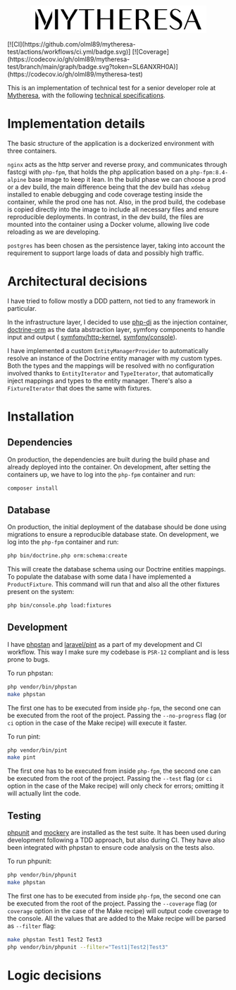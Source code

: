 <p align="center"><a href="https://www.mytheresa.com/" target="_blank"><img src="https://github.com/olml89/mytheresa-test/blob/main/php-fpm/public/img/mytheresa-logo-freelogovectors.net_.png" width="400" alt="Mytheresa"></a></p>
[![CI](https://github.com/olml89/mytheresa-test/actions/workflows/ci.yml/badge.svg)]
[![Coverage](https://codecov.io/gh/olml89/mytheresa-test/branch/main/graph/badge.svg?token=SL6ANXRH0A)](https://codecov.io/gh/olml89/mytheresa-test)

This is an implementation of technical test for a senior developer role at 
[Mytheresa](https://www.mytheresa.com/), with the following
[technical specifications](https://github.com/olml89/mytheresa-test/blob/main/doc/promotions-assigment-mytheresa-250716_090156.pdf).

# Implementation details

The basic structure of the application is a dockerized environment with three containers.

`nginx` acts as the http server and reverse proxy, and communicates through fastcgi with
`php-fpm`, that holds the php application based on a `php-fpm:8.4-alpine` base image to keep
it lean. In the build phase we can choose a prod or a dev build, the main difference being that
the dev build has `xdebug` installed to enable debugging and code coverage testing inside the container,
while the prod one has not. Also, in the prod build, the codebase is copied directly into the image to 
include all necessary files and ensure reproducible deployments. 
In contrast, in the dev build, the files are mounted into the container using a Docker volume, 
allowing live code reloading as we are developing.

`postgres` has been chosen as the persistence layer, taking into account the requirement to 
support large loads of data and possibly high traffic.

# Architectural decisions

I have tried to follow mostly a DDD pattern, not tied to any framework in particular.

In the infrastructure layer, I decided to use
[php-di](https://github.com/PHP-DI/PHP-DI)
as the injection container,
[doctrine-orm](https://github.com/doctrine/orm) 
as the data abstraction layer, symfony components to handle input and output 
(
[symfony/http-kernel](https://github.com/symfony/http-kernel), 
[symfony/console](https://github.com/symfony/console)).

I have implemented a custom `EntityManagerProvider` to automatically resolve an instance of the Doctrine entity manager
with my custom types. Both the types and the mappings will be resolved with no configuration involved
thanks to `EntityIterator` and `TypeIterator`, that automatically inject mappings and types to the entity manager.
There's also a `FixtureIterator` that does the same with fixtures.

# Installation

## Dependencies

On production, the dependencies are built during the build phase and already deployed
into the container. On development, after setting the containers up, we have
to log into the `php-fpm` container and run:

```bash
composer install
```

## Database

On production, the initial deployment of the database should be done using migrations
to ensure a reproducible database state. On development, we log into the `php-fpm`
container and run:

```bash
php bin/doctrine.php orm:schema:create
```

This will create the database schema using our Doctrine entities mappings. To populate the database with some data
I have implemented a `ProductFixture`. This command will run that and also all the other fixtures present on the system:

```bash
php bin/console.php load:fixtures
```

## Development

I have
[phpstan](https://github.com/phpstan/phpstan)
and 
[laravel/pint](https://github.com/laravel/pint) 
as a part of my development and CI workflow. This way I make sure my codebase is `PSR-12` compliant
and is less prone to bugs.

To run phpstan:

```bash
php vendor/bin/phpstan
make phpstan
```

The first one has to be executed from inside `php-fpm`, the second one can be executed from the
root of the project. Passing the `--no-progress` flag (or `ci` option in the case of the Make recipe)
will execute it faster.

To run pint:

```bash
php vendor/bin/pint
make pint
```

The first one has to be executed from inside `php-fpm`, the second one can be executed from the
root of the project. Passing the `--test` flag (or `ci` option in the case of the Make recipe)
will only check for errors; omitting it will actually lint the code.

## Testing

[phpunit](https://github.com/sebastianbergmann/phpunit)
and
[mockery](https://github.com/mockery/mockery)
are installed as the test suite. It has been used during development following a TDD approach, but also
during CI. They have also been integrated with phpstan to ensure code analysis on the tests also.

To run phpunit:

```bash
php vendor/bin/phpunit
make phpstan
```

The first one has to be executed from inside `php-fpm`, the second one can be executed from the
root of the project. Passing the `--coverage` flag (or `coverage` option in the case of the Make recipe)
will output code coverage to the console. All the values that are added to the Make recipe will be parsed as
`--filter` flag:

```bash
make phpstan Test1 Test2 Test3
php vendor/bin/phpunit --filter="Test1|Test2|Test3"
```

# Logic decisions

